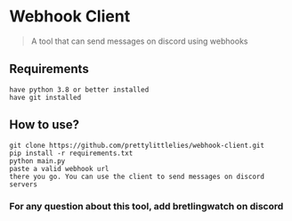 # Webhook Client 

> A tool that can send messages on discord using webhooks 

## Requirements 

```
have python 3.8 or better installed 
have git installed 
```

## How to use? 

```
git clone https://github.com/prettylittlelies/webhook-client.git 
pip install -r requirements.txt 
python main.py
paste a valid webhook url 
there you go. You can use the client to send messages on discord servers
```

### For any question about this tool, add bretlingwatch on discord
